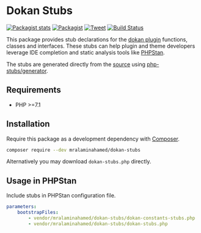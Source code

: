 # Dokan Stubs

[![Packagist stats](https://img.shields.io/packagist/dt/mralaminahamed/dokan-stubs.svg)](https://packagist.org/packages/mralaminahamed/dokan-stubs/stats)
[![Packagist](https://img.shields.io/packagist/v/mralaminahamed/dokan-stubs.svg?color=4CC61E&style=popout)](https://packagist.org/packages/mralaminahamed/dokan-stubs)
[![Tweet](https://img.shields.io/badge/Tweet-share-d5d5d5?style=social&logo=twitter)](https://twitter.com/intent/tweet?text=https%3A%2F%2Fgithub.com%2Fmralaminahamed%2Fphpstan-dokan-stubs&url=I%20use%20mralaminahamed%2Fphpstan-dokan-stubs%20for%20IDE%20completion%20and%20static%20analysis)
[![Build Status](https://app.travis-ci.com/mralaminahamed/phpstan-dokan-stubs.svg?branch=master)](https://app.travis-ci.com/mralaminahamed/phpstan-dokan-stubs)

This package provides stub declarations for the [dokan plugin](https://github.com/getdokan/dokan)
functions, classes and interfaces.
These stubs can help plugin and theme developers leverage IDE completion
and static analysis tools like [PHPStan](https://github.com/phpstan/phpstan).

The stubs are generated directly from the [source](https://github.com/getdokan/dokan)
using [php-stubs/generator](https://github.com/php-stubs/generator).

## Requirements

- PHP >=7.1

## Installation

Require this package as a development dependency with [Composer](https://getcomposer.org).

```bash
composer require --dev mralaminahamed/dokan-stubs
```

Alternatively you may download `dokan-stubs.php` directly.

## Usage in PHPStan

Include stubs in PHPStan configuration file.

```yaml
parameters:
    bootstrapFiles:
        - vendor/mralaminahamed/dokan-stubs/dokan-constants-stubs.php
        - vendor/mralaminahamed/dokan-stubs/dokan-stubs.php
```
